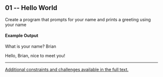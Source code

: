 ## 01 -- Hello World
Create a program that prompts for your name and prints a greeting using your name


#### Example Output
What is your name? Brian

Hello, Brian, nice to meet you!

***
[Additional constraints and challenges available in the full text.](https://www.amazon.com/Exercises-Programmers-Challenges-Develop-Coding/dp/1680501224)
